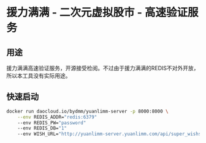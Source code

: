# 援力满满 - 二次元虚拟股市 - 高速验证服务

## 用途

援力满满高速验证服务，开源接受检阅。不过由于援力满满的REDIS不对外开放，所以本工具没有实际用途。

## 快速启动
```bash
docker run daocloud.io/bydmm/yuanlimm-server -p 8000:8000 \
    --env REDIS_ADDR="redis:6379"
    --env REDIS_PW="password"
    --env REDIS_DB="1"
    --env WISH_URL="http://yuanlimm-server.yuanlimm.com/api/super_wishs"
```

